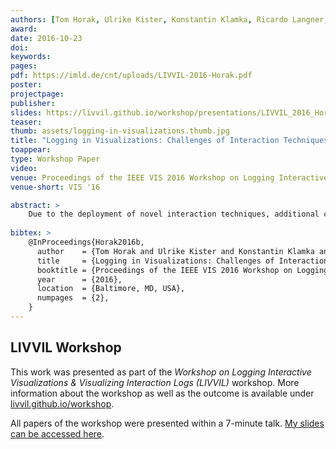 ```yaml
---
authors: [Tom Horak, Ulrike Kister, Konstantin Klamka, Ricardo Langner, Raimund Dachselt]
award:
date: 2016-10-23
doi:
keywords:
pages:
pdf: https://imld.de/cnt/uploads/LIVVIL-2016-Horak.pdf
poster:
projectpage:
publisher:
slides: https://livvil.github.io/workshop/presentations/LIVVIL_2016_Horak.pdf
teaser:
thumb: assets/logging-in-visualizations.thumb.jpg
title: "Logging in Visualizations: Challenges of Interaction Techniques Beyond Mouse and Keyboard"
toappear:
type: Workshop Paper
video:
venue: Proceedings of the IEEE VIS 2016 Workshop on Logging Interactive Visualizations & Visualizing Interaction Logs (LIVVIL)
venue-short: VIS '16

abstract: >
    Due to the deployment of novel interaction techniques, additional challenges for logging purposes in information visualizations arise. In this position paper, we discuss specific challenges regarding four different example setups illustrated with projects of our own. In each setup, various aspects need to be considered to enable, e.g., a meaningful logging of (multiple) input streams or the replaying of logs. We do not aim to provide a technical solution for logging interaction in the various setups, but rather want to share our insights and experiences from a set of projects that apply novel interaction techniques and multi-display setups to visualizations.
    
bibtex: >
    @InProceedings{Horak2016b,
      author    = {Tom Horak and Ulrike Kister and Konstantin Klamka and Ricardo Langner and Raimund Dachselt},
      title     = {Logging in Visualizations: Challenges of Interaction Techniques Beyond Mouse and Keyboard},
      booktitle = {Proceedings of the IEEE VIS 2016 Workshop on Logging Interactive Visualizations \& Visualizing Interaction Logs (LIVVIL)},
      year      = {2016},
      location  = {Baltimore, MD, USA},
      numpages  = {2},
    }
---
```


## LIVVIL Workshop
This work was presented as part of the *Workshop on Logging Interactive Visualizations & Visualizing Interaction Logs (LIVVIL)* workshop. More information about the workshop as well as the outcome is available under [livvil.github.io/workshop](https://livvil.github.io/workshop/).

All papers of the workshop were presented within a 7-minute talk. [My slides can be accessed here]({{page.slides}}).